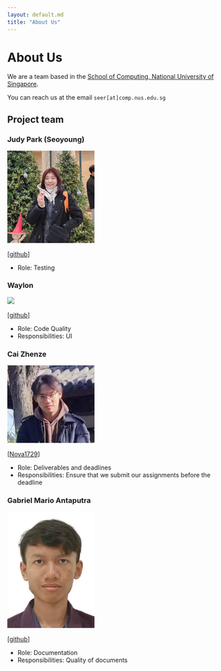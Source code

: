 ```yaml
---
layout: default.md
title: "About Us"
---
```


# About Us

We are a team based in the [School of Computing, National University of Singapore](http://www.comp.nus.edu.sg).

You can reach us at the email `seer[at]comp.nus.edu.sg`

## Project team

### Judy Park (Seoyoung)

<img src="images/judy1x4.png" width="200px">

[[github](https://github.com/judy1x4)]

* Role: Testing

### Waylon

<img src="images/waylonggggg.png" width="200px">

[[github](http://github.com/waylonggggg)]

* Role: Code Quality
* Responsibilities: UI

### Cai Zhenze

<img src="images/nova1729.png" width="200px">

[[Nova1729](http://github.com/Nova1729)]

* Role: Deliverables and deadlines
* Responsibilities: Ensure that we submit our assignments before the deadline

### Gabriel Mario Antaputra

<img src="images/thegrimbee.png" width="200px">

[[github](http://github.com/thegrimbee)]

* Role: Documentation
* Responsibilities: Quality of documents
